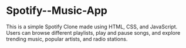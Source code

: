 # Spotify--Music-App
This is a simple Spotify Clone made using HTML, CSS, and JavaScript. Users can browse different playlists, play and pause songs, and explore trending music, popular artists, and radio stations.
